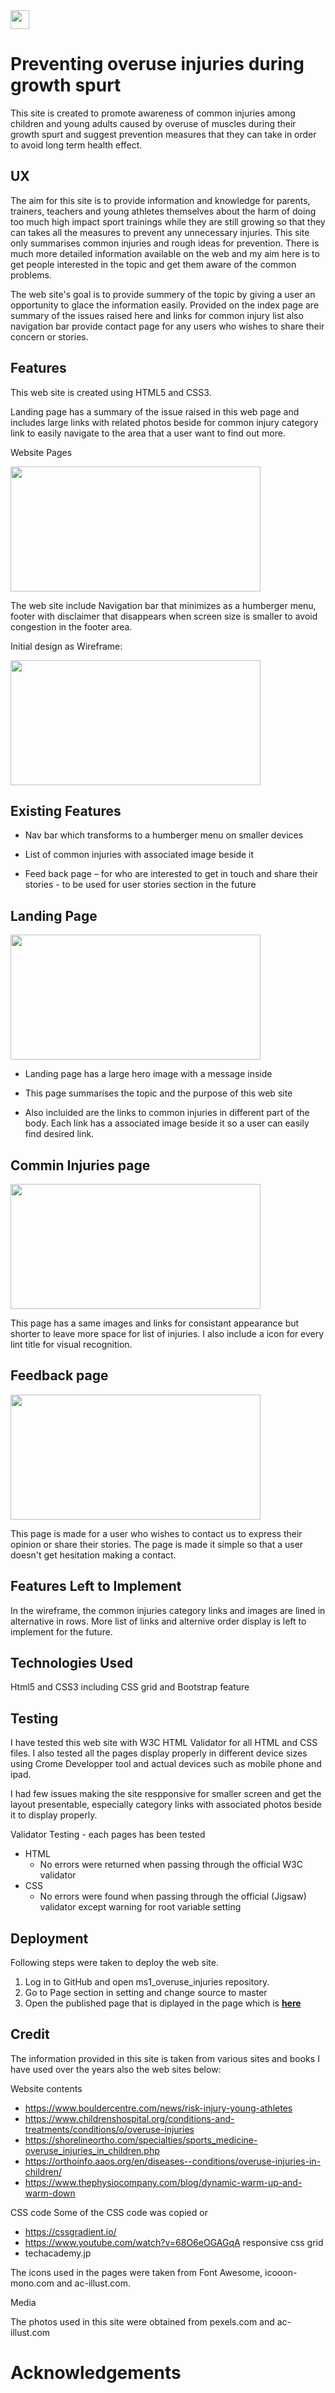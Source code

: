 <img src="assets/images/logo2.png" width="30">

# Preventing overuse injuries during growth spurt

This site is created to promote awareness of common injuries among children and young adults caused by overuse of muscles during their growth spurt and suggest prevention measures that they can take in order to avoid long term health effect.

## UX
The aim for this site is to provide information and knowledge for parents, trainers, teachers and young athletes themselves about the harm of doing too much high impact sport trainings while they are still growing so that they can takes all the measures to prevent any unnecessary injuries.
This site only summarises common injuries and rough ideas for prevention.
There is much more detailed information available on the web and my aim here is to get people interested in the topic and get them aware of the common problems.

The web site's goal is to provide summery of the topic by giving a user an opportunity to glace the information easily.
Provided on the index page are summary of the issues raised here and links for common injury list also navigation bar provide contact page for any users who wishes to share their concern or stories.

## Features

This web site is created using HTML5 and CSS3.

Landing page has a summary of the issue raised in this web page and includes large links with related photos beside for common injury category link to easily navigate to the area that a user want to find out more.

Website Pages

<img src="readme_img/MS1_Responsice_SS.jpg" width="400" height="200">


The web site include Navigation bar that minimizes as a humberger menu, footer with disclaimer that disappears when screen size is smaller to avoid congestion in the footer area.


Initial design as Wireframe:

<img src="wireframe/ms1_wireframe.jpg" width="400" height="200">


## Existing Features
* Nav bar which transforms to a humberger menu on smaller devices

* List of common injuries with associated image beside it
* Feed back page – for who are interested to get in touch and share their stories - to be used for user stories section in the future

## Landing Page

<img src="assets/readme_img/" width="400" height="200">


* Landing page has a large hero image with a message inside

* This page summarises the topic and the purpose of this web site 

* Also incluided are the links to common injuries in different part of the body. Each link has a associated image beside it so a user can easily find desired link.

## Commin Injuries page

<img src="assets/readme_img/" width="400" height="200">

This page has a same images and links for consistant appearance but shorter to leave more space for list of injuries. 
I also include a icon for every lint title for visual recognition.

## Feedback page

<img src="assets/readme_img/" width="400" height="200">

This page is made for a user who wishes to contact us to express their opinion or share their stories.
The page is made it simple so that a user doesn't get hesitation making a contact.

## Features Left to Implement

In the wireframe, the common injuries category links and images are lined in alternative in rows. More list of links and alternive order display is left to implement for the future.



## Technologies Used 
Html5 and CSS3 including CSS grid and Bootstrap feature

## Testing
I have tested this web site with W3C HTML Validator for all HTML and CSS files.
I also tested all the pages display properly in different device sizes using Crome Developper tool and actual devices such as mobile phone and ipad.

I had few issues making the site respponsive for smaller screen and get the layout presentable, especially category links with associated photos beside it to display properly.

Validator Testing - each pages has been tested
* HTML
  * No errors were returned when passing through the official W3C validator
* CSS
  * No errors were found when passing through the official (Jigsaw) validator except warning for root variable setting 


## Deployment

Following steps were taken to deploy the web site.
1. Log in to GitHub and open ms1_overuse_injuries repository.
2. Go to Page section in setting and change source to master 
3. Open the published page that is diplayed in the page which is **[here](https://mwmlln.github.io/ms1_overuse_injuries/)**

## Credit

The information provided in this site is taken from various sites and books I have used over the years also the web sites below:

Website contents

* https://www.bouldercentre.com/news/risk-injury-young-athletes
*	https://www.childrenshospital.org/conditions-and-treatments/conditions/o/overuse-injuries
*	https://shorelineortho.com/specialties/sports_medicine-overuse_injuries_in_children.php
*	https://orthoinfo.aaos.org/en/diseases--conditions/overuse-injuries-in-children/
*	https://www.thephysiocompany.com/blog/dynamic-warm-up-and-warm-down

CSS code 
 Some of the CSS code was copied or 
* https://cssgradient.io/
* https://www.youtube.com/watch?v=68O6eOGAGqA responsive css grid
* techacademy.jp

The icons used in the pages were taken from Font Awesome, icooon-mono.com and  ac-illust.com.

Media 

The photos used in this site were obtained from pexels.com and ac-illust.com


# Acknowledgements

 

